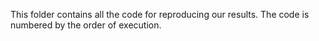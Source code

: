 This folder contains all the code for reproducing our results. The code is numbered by the order of execution.
